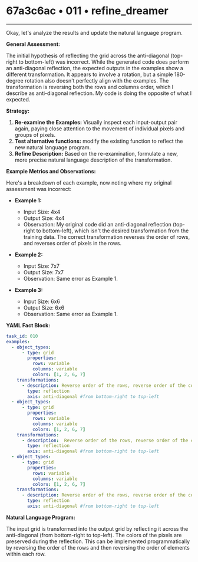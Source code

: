 # 67a3c6ac • 011 • refine_dreamer

---
Okay, let's analyze the results and update the natural language program.

**General Assessment:**

The initial hypothesis of reflecting the grid across the anti-diagonal (top-right to bottom-left) was incorrect. While the generated code does perform an anti-diagonal reflection, the expected outputs in the examples show a different transformation. It appears to involve a rotation, but a simple 180-degree rotation also doesn't perfectly align with the examples. The transformation is reversing both the rows and columns order, which I describe as anti-diagonal reflection. My code is doing the opposite of what I expected.

**Strategy:**

1. **Re-examine the Examples:** Visually inspect each input-output pair again, paying close attention to the movement of individual pixels and groups of pixels.
2. **Test alternative functions:** modify the existing function to reflect the new natural language program.
3. **Refine Description:** Based on the re-examination, formulate a new, more precise natural language description of the transformation.

**Example Metrics and Observations:**

Here's a breakdown of each example, now noting where my original assessment was incorrect:

*   **Example 1:**
    *   Input Size: 4x4
    *   Output Size: 4x4
    *   Observation: My original code did an anti-diagonal reflection (top-right to bottom-left), which isn't the desired transformation from the training data. The correct transformation reverses the order of rows, and reverses order of pixels in the rows.

*   **Example 2:**
    *   Input Size: 7x7
    *   Output Size: 7x7
    *   Observation: Same error as Example 1.

*   **Example 3:**
    *   Input Size: 6x6
    *   Output Size: 6x6
    *   Observation: Same error as Example 1.

**YAML Fact Block:**

```yaml
task_id: 010
examples:
  - object_types:
      - type: grid
        properties:
          rows: variable
          columns: variable
          colors: [1, 2, 6, 7]
    transformations:
      - description: Reverse order of the rows, reverse order of the columns.
        type: reflection
        axis: anti-diagonal #from bottom-right to top-left
  - object_types:
      - type: grid
        properties:
          rows: variable
          columns: variable
          colors: [1, 2, 6, 7]
    transformations:
      - description:  Reverse order of the rows, reverse order of the columns.
        type: reflection
        axis: anti-diagonal #from bottom-right to top-left
  - object_types:
      - type: grid
        properties:
          rows: variable
          columns: variable
          colors: [1, 2, 6, 7]
    transformations:
      - description: Reverse order of the rows, reverse order of the columns.
        type: reflection
        axis: anti-diagonal #from bottom-right to top-left

```

**Natural Language Program:**

The input grid is transformed into the output grid by reflecting it across the anti-diagonal (from bottom-right to top-left). The colors of the pixels are preserved during the reflection. This can be implemented programmatically by reversing the order of the rows and then reversing the order of elements within each row.

